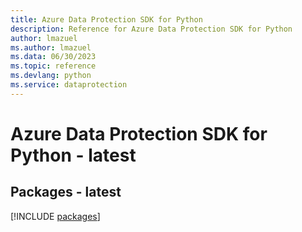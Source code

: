 ```yaml
---
title: Azure Data Protection SDK for Python
description: Reference for Azure Data Protection SDK for Python
author: lmazuel
ms.author: lmazuel
ms.data: 06/30/2023
ms.topic: reference
ms.devlang: python
ms.service: dataprotection
---
```

# Azure Data Protection SDK for Python - latest
## Packages - latest
[!INCLUDE [packages](data-protection-index.md)]